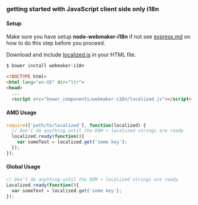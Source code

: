 ### getting started with JavaScript client side only i18n

#### Setup

Make sure you have setup **node-webmaker-i18n** if not see [express.md](./express.md) on how to do this step before you proceed.

Download and include [localized.js](https://github.com/mozilla/node-webmaker-i18n/blob/master/localized.js) in your HTML file.

``` bash
$ bower install webmaker-i18n
```

``` html
<!DOCTYPE html>
<html lang="en-US" dir="ltr">
<head>
  ...
  <script src="bower_components/webmaker-i18n/localized.js"></script>
```


#### AMD Usage
``` javascript
require(['path/to/localized'], function(localized) {
  // Don't do anything until the DOM + localized strings are ready
  localized.ready(function(){
    var someText = localized.get('some key');
  });
});
```

#### Global Usage

``` javascript
// Don't do anything until the DOM + localized strings are ready
Localized.ready(function(){
  var someText = localized.get('some key');
});
```
